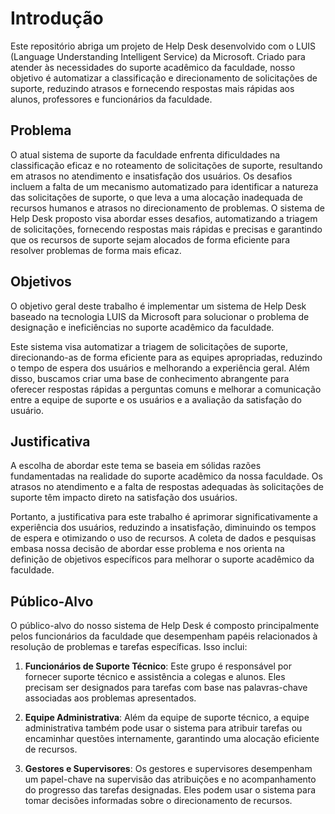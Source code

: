 # Introdução

Este repositório abriga um projeto de Help Desk desenvolvido com o LUIS (Language Understanding Intelligent Service) da Microsoft. Criado para atender às necessidades do suporte acadêmico da faculdade, nosso objetivo é automatizar a classificação e direcionamento de solicitações de suporte, reduzindo atrasos e fornecendo respostas mais rápidas aos alunos, professores e funcionários da faculdade.

## Problema

O atual sistema de suporte da faculdade enfrenta dificuldades na classificação eficaz e no roteamento de solicitações de suporte, resultando em atrasos no atendimento e insatisfação dos usuários. Os desafios incluem a falta de um mecanismo automatizado para identificar a natureza das solicitações de suporte, o que leva a uma alocação inadequada de recursos humanos e atrasos no direcionamento de problemas. O sistema de Help Desk proposto visa abordar esses desafios, automatizando a triagem de solicitações, fornecendo respostas mais rápidas e precisas e garantindo que os recursos de suporte sejam alocados de forma eficiente para resolver problemas de forma mais eficaz.

## Objetivos

O objetivo geral deste trabalho é implementar um sistema de Help Desk baseado na tecnologia LUIS da Microsoft para solucionar o problema de designação e ineficiências no suporte acadêmico da faculdade. 

Este sistema visa automatizar a triagem de solicitações de suporte, direcionando-as de forma eficiente para as equipes apropriadas, reduzindo o tempo de espera dos usuários e melhorando a experiência geral. Além disso, buscamos criar uma base de conhecimento abrangente para oferecer respostas rápidas a perguntas comuns e melhorar a comunicação entre a equipe de suporte e os usuários e a avaliação da satisfação do usuário.

## Justificativa

A escolha de abordar este tema se baseia em sólidas razões fundamentadas na realidade do suporte acadêmico da nossa faculdade. Os atrasos no atendimento e a falta de respostas adequadas às solicitações de suporte têm impacto direto na satisfação dos usuários.

Portanto, a justificativa para este trabalho é aprimorar significativamente a experiência dos usuários, reduzindo a insatisfação, diminuindo os tempos de espera e otimizando o uso de recursos. A coleta de dados e pesquisas embasa nossa decisão de abordar esse problema e nos orienta na definição de objetivos específicos para melhorar o suporte acadêmico da faculdade.

## Público-Alvo

O público-alvo do nosso sistema de Help Desk é composto principalmente pelos funcionários da faculdade que desempenham papéis relacionados à resolução de problemas e tarefas específicas. Isso inclui:

1. **Funcionários de Suporte Técnico**: Este grupo é responsável por fornecer suporte técnico e assistência a colegas e alunos. Eles precisam ser designados para tarefas com base nas palavras-chave associadas aos problemas apresentados.

2. **Equipe Administrativa**: Além da equipe de suporte técnico, a equipe administrativa também pode usar o sistema para atribuir tarefas ou encaminhar questões internamente, garantindo uma alocação eficiente de recursos.

3. **Gestores e Supervisores**: Os gestores e supervisores desempenham um papel-chave na supervisão das atribuições e no acompanhamento do progresso das tarefas designadas. Eles podem usar o sistema para tomar decisões informadas sobre o direcionamento de recursos.
